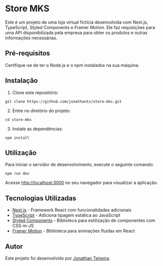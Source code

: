<!DOCTYPE html>
<html lang="en">
<head>
  <meta charset="UTF-8">
  <meta name="viewport" content="width=device-width, initial-scale=1.0">
  <title>Store MKS</title>
</head>
<body>

  <h1>Store MKS</h1>

  <p>Este é um projeto de uma loja virtual fictícia desenvolvida com Next.js, TypeScript, Styled Components e Framer Motion. Ele faz requisições para uma API disponibilizada pela empresa para obter os produtos e outras informações necessárias.</p>

  <h2>Pré-requisitos</h2>

  <p>Certifique-se de ter o Node.js e o npm instalados na sua máquina.</p>

  <h2>Instalação</h2>

  <ol>
    <li>Clone este repositório:</li>
  </ol>

  <pre><code>git clone https://github.com/jonathantx/store-mks.git</code></pre>

  <ol start="2">
    <li>Entre no diretório do projeto:</li>
  </ol>

  <pre><code>cd store-mks</code></pre>

  <ol start="3">
    <li>Instale as dependências:</li>
  </ol>

  <pre><code>npm install</code></pre>

  <h2>Utilização</h2>

  <p>Para iniciar o servidor de desenvolvimento, execute o seguinte comando:</p>

  <pre><code>npm run dev</code></pre>

  <p>Acesse <a href="http://localhost:3000">http://localhost:3000</a> no seu navegador para visualizar a aplicação.</p>

  <h2>Tecnologias Utilizadas</h2>

  <ul>
    <li><a href="https://nextjs.org/">Next.js</a> - Framework React com funcionalidades adicionais</li>
    <li><a href="https://www.typescriptlang.org/">TypeScript</a> - Adiciona tipagem estática ao JavaScript</li>
    <li><a href="https://styled-components.com/">Styled Components</a> - Biblioteca para estilização de componentes com CSS-in-JS</li>
    <li><a href="https://www.framer.com/motion/">Framer Motion</a> - Biblioteca para animações fluidas em React</li>
  </ul>

  <h2>Autor</h2>

  <p>Este projeto foi desenvolvido por <a href="https://github.com/jonathantx">Jonathan Teixeira</a>.</p>


</body>
</html>
